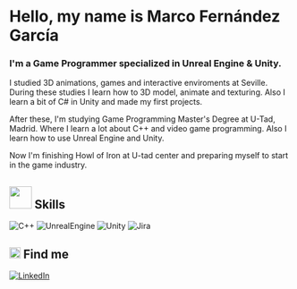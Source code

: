 


# Hello, my name is Marco Fernández García
### I'm a Game Programmer specialized in Unreal Engine & Unity.

I studied 3D animations, games and interactive enviroments at Seville. During these studies I learn how to 3D model, animate and texturing. Also I learn a bit of C# in Unity and made my first projects.

After these, I'm studying Game Programming Master's Degree at U-Tad, Madrid. Where I learn a lot about C++ and video game programming. Also I learn how to use Unreal Engine and Unity.


Now I'm finishing Howl of Iron at U-tad center and preparing myself to start in the game industry.


## <img src = "https://media.giphy.com/media/ncdlJ72Ninnalu0ZWy/giphy.gif" width = "40"> Skills

![C++](https://img.shields.io/badge/C++-0066A1?style=for-the-badge&logo=c&logoColor=white&labelColor=101010)
![UnrealEngine](https://img.shields.io/badge/Unreal_Engine-d1cd6a?style=for-the-badge&logo=unrealengine&logoColor=white&labelColor=101010)
![Unity](https://img.shields.io/badge/Unity-0066A1?style=for-the-badge&logo=unity&logoColor=white&labelColor=101010)
![Jira](https://img.shields.io/badge/Jira-0066A1?style=for-the-badge&logo=Atlassian&logoColor=white&labelColor=101010)



## <img src = "https://media.giphy.com/media/ujRzeiPjRKoLRW0i1Z/giphy.gif" width = "20"> Find me
[![LinkedIn](https://img.shields.io/badge/LinkedIn-Marco_Antonio_Fernández_García-0077B5?style=for-the-badge&logo=linkedin&logoColor=white&labelColor=101010)](https://www.linkedin.com/in/marco-antonio-fern%C3%A1ndez-garcia-b47b62214/)</br>


<!---

- 👋 Hi, I’m @MarcoFercia
- 👀 I’m interested VideoGames and Programming
- 🌱 I’m currently learning C++ and Unreal Engine
- 💞️ I’m working on Howl Of Iron
- 📫 You can write me on marcoferciatr@gmail.com or https://www.linkedin.com/in/marco-antonio-fern%C3%A1ndez-garcia-b47b62214
- 


MarcoFercia/MarcoFercia is a ✨ special ✨ repository because its `README.md` (this file) appears on your GitHub profile.
You can click the Preview link to take a look at your changes.
--->

